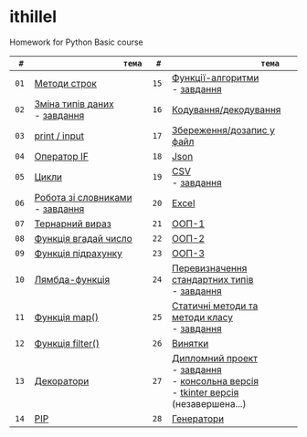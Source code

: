 # ithillel

Homework for Python Basic course

| `  #  ` | `                    тема                    `                                           | `  #  ` | `                    тема                    `                                                       |
| :-----: | ---------------------------------------------------------------------------------------- | :-----: | ---------------------------------------------------------------------------------------------------- |
|  `01`   | [Методи строк](/python_basic/dz_01.py)                                                   |  `15`   | [Функції-алгоритми](/python_basic/dz_15.py)<br>- [завдання](/python_basic/dz_15.txt)                 |
|  `02`   | [Зміна типів даних](/python_basic/dz_02.py)<br>- [завдання](/python_basic/dz_02.txt)     |  `16`   | [Кодування/декодування](/python_basic/dz_16.py)                                                      |
|  `03`   | [print / input](/python_basic/dz_03.py)                                                  |  `17`   | [Збереження/дозапис у файл](/python_basic/dz_17.py)                                                  |
|  `04`   | [Оператор IF](/python_basic/dz_04.py)                                                    |  `18`   | [Json](/python_basic/dz_18.py)                                                                       |
|  `05`   | [Цикли](/python_basic/dz_05.py)                                                          |  `19`   | [CSV](/python_basic/dz_19.py) <br>- [завдання](/python_basic/dz_19.txt)                              |
|  `06`   | [Робота зі словниками](/python_basic/dz_06.py) <br>- [завдання](/python_basic/dz_06.txt) |  `20`   | [Excel](/python_basic/dz_20.py)                                                                      |
|  `07`   | [Тернарний вираз](/python_basic/dz_07.py)                                                |  `21`   | [ООП-1](/python_basic/dz_21.py)                                                                      |
|  `08`   | [Функція вгадай число](/python_basic/dz_08.py)                                           |  `22`   | [ООП-2](/python_basic/dz_22.py)                                                                      |
|  `09`   | [Функція підрахунку](/python_basic/dz_09.py)                                             |  `23`   | [ООП-3](/python_basic/dz_23.py)                                                                      |
|  `10`   | [Лямбда-функція](/python_basic/dz_10.py)                                                 |  `24`   | [Перевизначення стандартних типів](/python_basic/dz_24.py) <br>- [завдання](/python_basic/dz_24.txt) |
|  `11`   | [Функція map()](/python_basic/dz_11.py)                                                  |  `25`   | [Статичні методи та методи класу](/python_basic/dz_25.py) <br>- [завдання](/python_basic/dz_25.txt)  |
|  `12`   | [Функція filter()](/python_basic/dz_12.py)                                               |  `26`   | [Винятки](/python_basic/dz_26.py)                                                                    |
|  `13`   | [Декоратори](/python_basic/dz_13.py)                                                     |  `27`   | [Дипломний проект]() <br>- [завдання](/python_basic/dz_27.txt)<br>- [консольна версія](/python_basic/diplom_console)     <br>- [tkinter версія](/python_basic/diplom/) (незавершена...)              |
|  `14`   | [PIP](/python_basic/dz_14.txt)                                                           |  `28`   | [Генератори](/python_basic/dz_28.py)                                                                 |
